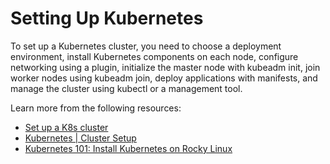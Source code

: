 # Setting Up Kubernetes

To set up a Kubernetes cluster, you need to choose a deployment environment, install Kubernetes components on each node, configure networking using a plugin, initialize the master node with kubeadm init, join worker nodes using kubeadm join, deploy applications with manifests, and manage the cluster using kubectl or a management tool.

Learn more from the following resources:

- [Set up a K8s cluster](https://kubernetes.io/docs/home/#set-up-a-k8s-cluster)
- [Kubernetes | Cluster Setup](https://www.youtube.com/watch?v=z_w3me8tmJA)
- [Kubernetes 101: Install Kubernetes on Rocky Linux](https://thenewstack.io/kubernetes-101-install-kubernetes-on-rocky-linux/)
